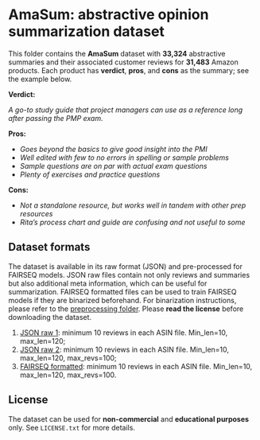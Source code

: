 # AmaSum: abstractive opinion summarization dataset

This folder contains the **AmaSum** dataset with **33,324** abstractive summaries and their associated customer reviews for **31,483** Amazon products. 
Each product has **verdict**, **pros**, and **cons** as the summary; see the example below. 


**Verdict:**

*A go-to study guide that project managers can use as a reference long after passing the PMP exam.*


**Pros:**

* *Goes beyond the basics to give good insight into the PMI*
* *Well edited with few to no errors in spelling or sample problems*
* *Sample questions are on par with actual exam questions*
* *Plenty of exercises and practice questions*

**Cons:**

* *Not a standalone resource, but works well in tandem with other prep resources*
* *Rita’s process chart and guide are confusing and not useful to some*


## Dataset formats

The dataset is available in its raw format (JSON) and pre-processed for FAIRSEQ models. JSON raw files contain not only reviews and summaries but also additional meta information, which can be useful for summarization. FAIRSEQ formatted files can be used to train FAIRSEQ models if they are binarized beforehand. For binarization instructions, please refer to the [preprocessing folder](../preprocessing).
Please **read the license** before downloading the dataset.


1. [JSON raw 1](https://abrazinskas.s3.eu-west-1.amazonaws.com/downloads/projects/selsum/data/raw_min_10_revs.zip): minimum 10 reviews in each ASIN file. Min_len=10, max_len=120;
2. [JSON raw 2](https://abrazinskas.s3.eu-west-1.amazonaws.com/downloads/projects/selsum/data/raw_min_10_max_100_revs.zip): minimum 10 reviews in each ASIN file. Min_len=10, max_len=120, max_revs=100;
3. [FAIRSEQ formatted](https://abrazinskas.s3.eu-west-1.amazonaws.com/downloads/projects/selsum/data/form_min_10_max_100_revs.zip): minimum 10 reviews in each ASIN file. Min_len=10, max_len=120, max_revs=100.


## License

The dataset can be used for **non-commercial** and **educational purposes** only.
See `LICENSE.txt` for more details.